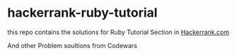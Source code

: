 # hackerrank-ruby-tutorial

this repo contains the solutions for Ruby Tutorial Section in <a 
href="https://www.hackerrank.com/domains/ruby">Hackerrank.com</a>

And other Problem soultions from Codewars 
